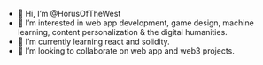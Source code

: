 - 👋 Hi, I’m @HorusOfTheWest
- 👀 I’m interested in web app development, game design, machine learning, content personalization & the digital humanities.
- 🌱 I’m currently learning react and solidity.
- 💞️ I’m looking to collaborate on web app and web3 projects.

<!---
HorusOfTheWest/HorusOfTheWest is a ✨ special ✨ repository because its `README.md` (this file) appears on your GitHub profile.
You can click the Preview link to take a look at your changes.
--->
